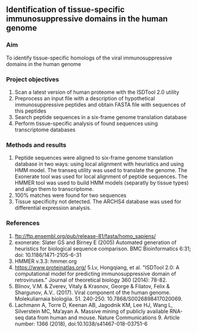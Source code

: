 ## Identification of tissue-specific immunosuppressive domains in the human genome

### Aim
To identify tissue-specific homologs of the viral immunosuppressive domains in the human genome

### Project objectives

1. Scan a latest version of human proteome with the ISDTool 2.0 utility
2. Preprocess an input file with a description of hypothetical immunosuppressive peptides and obtain FASTA file with sequences of this peptides
3. Search peptide sequences in a six-frame genome translation database
4. Perform tissue-specific analysis of found sequences using transcriptome databases

### Methods and results
1. Peptide sequences were aligned to six-frame genome translation database in two ways: using local alignment with heuristics and using HMM model. The transeq utility was used to translate the genome. The Exonerate tool was used for local alignment of peptide sequences. The HMMER tool was used to build HMM models (separatly by tissue types) and align them to transcriptome. 
2. 100% matches were found for two sequences
3. Tissue specificity not detected. The ARCHS4 database was used for differential expression analysis.

### References
1. ftp://ftp.ensembl.org/pub/release-81/fasta/homo_sapiens/
2. exonerate: Slater GS and Birney E (2005) Automated generation of heuristics for biological sequence comparison. BMC Bioinformatics 6:31; doi: 10.1186/1471-2105-6-31
3. HMMER v.3.3: hmmer.org
4. https://www.proteinatlas.org/ 
5.Lv, Hongqiang, et al. "ISDTool 2.0: A computational model for predicting immunosuppressive domain of retroviruses." Journal of theoretical biology 360 (2014): 78-82.
6. Blinov, V.M. & Zverev, Vitaly & Krasnov, George & Filatov, Felix & Shargunov, A.V.. (2017). Viral component of the human genome. Molekuliarnaia biologiia. 51. 240-250. 10.7868/S0026898417020069.
7. Lachmann A, Torre D, Keenan AB, Jagodnik KM, Lee HJ, Wang L, Silverstein MC, Ma’ayan A. Massive mining of publicly available RNA-seq data from human and mouse. Nature Communications 9. Article number: 1366 (2018), doi:10.1038/s41467-018-03751-6
